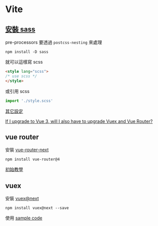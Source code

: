 # Vite

## [安裝 sass](https://github.com/vitejs/vite#css-pre-processors)

pre-processors 要透過 `postcss-nesting` 來處理

```shell
npm install -D sass
```

就可以這樣寫 scss

```html
<style lang="scss">
/* use scss */
</style>
```

或引用 scss

```javascript
import './style.scss'
```

[其它設定](https://github.com/vitejs/vite#passing-options-to-pre-processor)

[If I upgrade to Vue 3, will I also have to upgrade Vuex and Vue Router?](https://vue3js.cn/docs/guide/migration/introduction.html#if-i-upgrade-to-vue-3-will-i-also-have-to-upgrade-vuex-and-vue-router)

## vue router

安裝 [vue-router-next](https://github.com/vuejs/vue-router-next)

```shell
npm install vue-router@4
```

[初始教學](https://next.router.vuejs.org/guide/#javascript)

## vuex

安裝 [vuex@next](https://github.com/vuejs/vuex/blob/4.0/docs/installation.md)

```shell
npm install vuex@next --save
```

使用 [sample code](https://github.com/vuejs/vuex/blob/4.0/examples/composition/counter/app.js)
